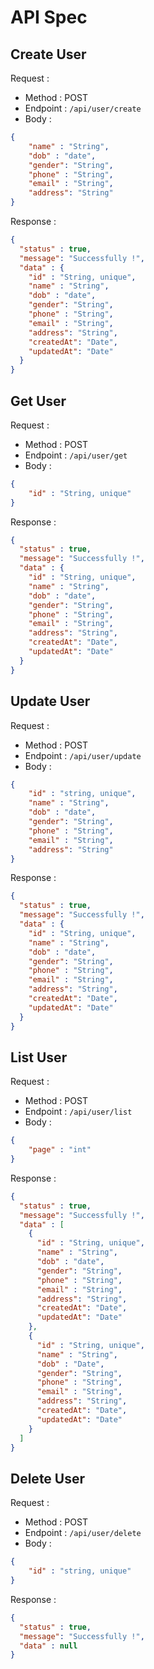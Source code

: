 # API Spec

## Create User

Request :
- Method : POST
- Endpoint : `/api/user/create`
- Body : 
```json
{
    "name" : "String",
    "dob" : "date",
    "gender": "String",
    "phone" : "String",
    "email" : "String",
    "address": "String"
}
```

Response : 
```json
{
  "status" : true,
  "message": "Successfully !",
  "data" : {
    "id" : "String, unique",
    "name" : "String",
    "dob" : "date",
    "gender": "String",
    "phone" : "String",
    "email" : "String",
    "address": "String",
    "createdAt": "Date",
    "updatedAt": "Date"
  }
}
```

## Get User

Request :
- Method : POST
- Endpoint : `/api/user/get`
- Body :
```json
{
    "id" : "String, unique"
}
```

Response :
```json
{
  "status" : true,
  "message": "Successfully !",
  "data" : {
    "id" : "String, unique",
    "name" : "String",
    "dob" : "date",
    "gender": "String",
    "phone" : "String",
    "email" : "String",
    "address": "String",
    "createdAt": "Date",
    "updatedAt": "Date"
  }
}
```

## Update User

Request :
- Method : POST
- Endpoint : `/api/user/update`
- Body :
```json
{
    "id" : "string, unique",
    "name" : "String",
    "dob" : "date",
    "gender": "String",
    "phone" : "String",
    "email" : "String",
    "address": "String"
}
```

Response :
```json
{
  "status" : true,
  "message": "Successfully !",
  "data" : {
    "id" : "String, unique",
    "name" : "String",
    "dob" : "date",
    "gender": "String",
    "phone" : "String",
    "email" : "String",
    "address": "String",
    "createdAt": "Date",
    "updatedAt": "Date"
  }
}
```

## List User
Request :
- Method : POST
- Endpoint : `/api/user/list`
- Body : 
```json
{
    "page" : "int"
}
```

Response :
```json
{
  "status" : true,
  "message": "Successfully !",
  "data" : [
    {
      "id" : "String, unique",
      "name" : "String",
      "dob" : "date",
      "gender": "String",
      "phone" : "String",
      "email" : "String",
      "address": "String",
      "createdAt": "Date",
      "updatedAt": "Date"
    },
    {
      "id" : "String, unique",
      "name" : "String",
      "dob" : "Date",
      "gender": "String",
      "phone" : "String",
      "email" : "String",
      "address": "String",
      "createdAt": "Date",
      "updatedAt": "Date"
    }
  ]
}
```

## Delete User

Request :
- Method : POST
- Endpoint : `/api/user/delete`
- Body :
```json
{
    "id" : "string, unique"
}
```

Response :
```json
{
  "status" : true,
  "message": "Successfully !",
  "data" : null
}
```